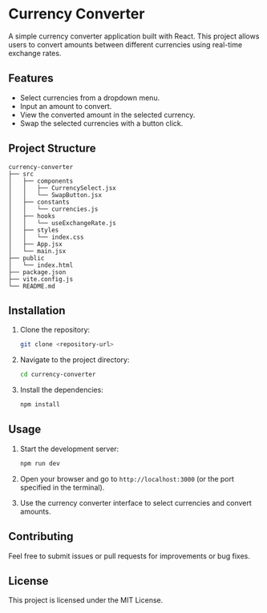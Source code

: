 # Currency Converter

A simple currency converter application built with React. This project allows users to convert amounts between different currencies using real-time exchange rates.

## Features

- Select currencies from a dropdown menu.
- Input an amount to convert.
- View the converted amount in the selected currency.
- Swap the selected currencies with a button click.

## Project Structure

```
currency-converter
├── src
│   ├── components
│   │   ├── CurrencySelect.jsx
│   │   └── SwapButton.jsx
│   ├── constants
│   │   └── currencies.js
│   ├── hooks
│   │   └── useExchangeRate.js
│   ├── styles
│   │   └── index.css
│   ├── App.jsx
│   └── main.jsx
├── public
│   └── index.html
├── package.json
├── vite.config.js
└── README.md
```

## Installation

1. Clone the repository:
   ```bash
   git clone <repository-url>
   ```

2. Navigate to the project directory:
   ```bash
   cd currency-converter
   ```

3. Install the dependencies:
   ```bash
   npm install
   ```

## Usage

1. Start the development server:
   ```bash
   npm run dev
   ```

2. Open your browser and go to `http://localhost:3000` (or the port specified in the terminal).

3. Use the currency converter interface to select currencies and convert amounts.

## Contributing

Feel free to submit issues or pull requests for improvements or bug fixes.

## License

This project is licensed under the MIT License.